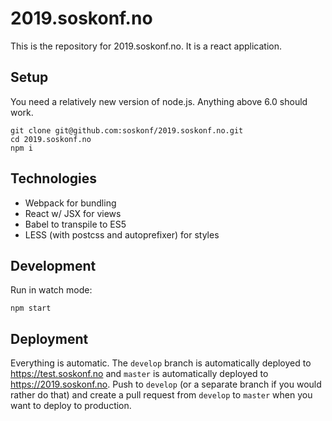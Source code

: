 # 2019.soskonf.no

This is the repository for 2019.soskonf.no. It is a react application.

## Setup

You need a relatively new version of node.js. Anything above 6.0 should work.

    git clone git@github.com:soskonf/2019.soskonf.no.git
    cd 2019.soskonf.no
    npm i
    
## Technologies

- Webpack for bundling
- React w/ JSX for views
- Babel to transpile to ES5
- LESS (with postcss and autoprefixer) for styles
    

## Development

Run in watch mode:

    npm start
    
## Deployment

Everything is automatic. The `develop` branch is automatically deployed to https://test.soskonf.no
and `master` is automatically deployed to https://2019.soskonf.no. Push to `develop` (or a separate
branch if you would rather do that) and create a pull request from `develop` to `master` when you want
to deploy to production.
